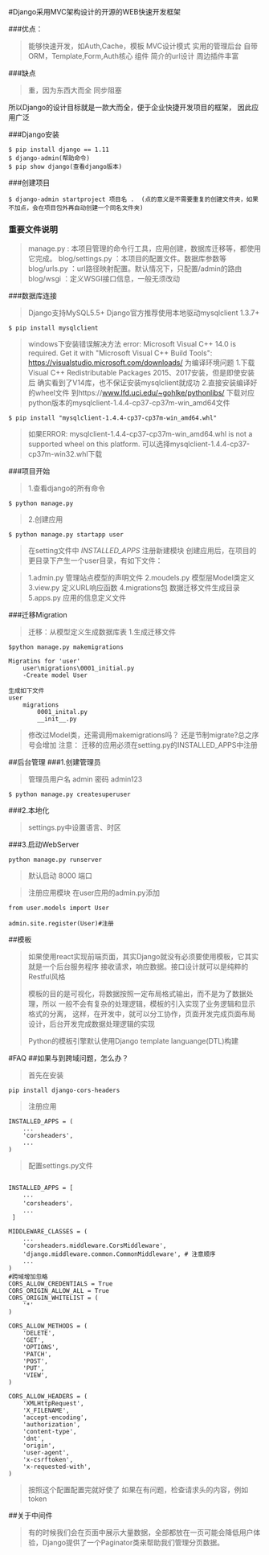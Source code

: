 #Django采用MVC架构设计的开源的WEB快速开发框架

###优点：
> 能够快速开发，如Auth,Cache，模板
MVC设计模式
实用的管理后台
自带ORM，Template,Form,Auth核心
组件
简介的url设计
周边插件丰富

###缺点
> 重，因为东西大而全
同步阻塞

所以Django的设计目标就是一款大而全，便于企业快捷开发项目的框架，
因此应用广泛

###Django安装
  ```
$ pip install django == 1.11
$ django-admin(帮助命令)
$ pip show django(查看django版本)
  ``` 
###创建项目
```
$ django-admin startproject 项目名 .  (点的意义是不需要重复的创建文件夹，如果不加点，会在项目包外再自动创建一个同名文件夹)
``` 
### 重要文件说明
> manage.py : 本项目管理的命令行工具，应用创建，数据库迁移等，都使用它完成。
>blog/settings.py ：本项目的配置文件。数据库参数等
>blog/urls.py ：url路径映射配置。默认情况下，只配置/admin的路由
>blog/wsgi ：定义WSGI接口信息，一般无须改动


###数据库连接
> Django支持MySQL5.5+
>Django官方推荐使用本地驱动mysqlclient 1.3.7+

```
$ pip install mysqlclient
```

>windows下安装错误解决方法
> error: Microsoft Visual C++ 14.0 is required. Get it with "Microsoft Visual C++ Build Tools": https://visualstudio.microsoft.com/downloads/
>为编译环境问题 
>1.下载Visual C++ Redistributable Packages 2015、2017安装，但是即使安装后
>确实看到了V14库，也不保证安装mysqlclient就成功
>2.直接安装编译好的wheel文件
>到https://www.lfd.uci.edu/~gohlke/pythonlibs/ 下载对应python版本的mysqlclient-1.4.4-cp37-cp37m-win_amd64文件
```
$ pip install "mysqlclient-1.4.4-cp37-cp37m-win_amd64.whl"
```
>如果ERROR: mysqlclient-1.4.4-cp37-cp37m-win_amd64.whl is not a supported wheel on this platform.
>可以选择mysqlclient-1.4.4-cp37-cp37m-win32.whl下载


###项目开始
> 1.查看django的所有命令
```
$ python manage.py
```

>2.创建应用
```
$ python manage.py startapp user
```
>在setting文件中 _INSTALLED_APPS_ 注册新建模块
>创建应用后，在项目的更目录下产生一个user目录，有如下文件：

>1.admin.py 管理站点模型的声明文件
>2.moudels.py 模型层Model类定义
>3.view.py 定义URL响应函数
>4.migrations包 数据迁移文件生成目录
>5.apps.py 应用的信息定义文件


###迁移Migration
>迁移：从模型定义生成数据库表
>1.生成迁移文件
```
$python manage.py makemigrations

Migratins for 'user'
    user\migrations\0001_initial.py
    -Create model User

生成如下文件
user
    migrations 
        0001_inital.py
        __init__.py

```
>修改过Model类，还需调用makemigrations吗？
>还是节制migrate?总之序号会增加
>注意： 迁移的应用必须在setting.py的INSTALLED_APPS中注册


##后台管理
###1.创建管理员
>管理员用户名 admin
>密码 admin123
```
$ python manage.py createsuperuser

```
###2.本地化
>settings.py中设置语言、时区

###3.启动WebServer
```
python manage.py runserver
```
>默认启动 8000 端口

>注册应用模块
>在user应用的admin.py添加
``` 
from user.models import User

admin.site.register(User)#注册

```

##模板
>如果使用react实现前端页面，其实Django就没有必须要使用模板，它其实就是一个后台服务程序
>接收请求，响应数据。接口设计就可以是纯粹的Restful风格
>
>模板的目的是可视化，将数据按照一定布局格式输出，而不是为了数据处理，所以
>一般不会有复杂的处理逻辑，模板的引入实现了业务逻辑和显示格式的分离，
>这样，在开发中，就可以分工协作，页面开发完成页面布局设计，后台开发完成数据处理逻辑的实现
>
>Python的模板引擎默认使用Django template languange(DTL)构建
>

#FAQ
##如果与到跨域问题，怎么办？
>首先在安装
```
pip install django-cors-headers
```
>注册应用
```
INSTALLED_APPS = (
    ...
    'corsheaders',
    ...
)
```
>配置settings.py文件
```

INSTALLED_APPS = [
    ...
    'corsheaders'，
    ...
 ] 
 
MIDDLEWARE_CLASSES = (
    ...
    'corsheaders.middleware.CorsMiddleware',
    'django.middleware.common.CommonMiddleware', # 注意顺序
    ...
)
#跨域增加忽略
CORS_ALLOW_CREDENTIALS = True
CORS_ORIGIN_ALLOW_ALL = True
CORS_ORIGIN_WHITELIST = (
    '*'
)
 
CORS_ALLOW_METHODS = (
    'DELETE',
    'GET',
    'OPTIONS',
    'PATCH',
    'POST',
    'PUT',
    'VIEW',
)
 
CORS_ALLOW_HEADERS = (
    'XMLHttpRequest',
    'X_FILENAME',
    'accept-encoding',
    'authorization',
    'content-type',
    'dnt',
    'origin',
    'user-agent',
    'x-csrftoken',
    'x-requested-with',
)
```
>按照这个配置配置完就好使了
>如果在有问题，检查请求头的内容，例如token


##关于中间件
>有的时候我们会在页面中展示大量数据，全部都放在一页可能会降低用户体验，Django提供了一个Paginator类来帮助我们管理分页数据。
>


